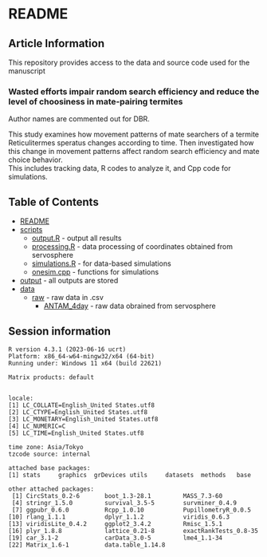 # README
## Article Information
This repository provides access to the data and source code used for the manuscript    
### **Wasted efforts impair random search efficiency and reduce the level of choosiness in mate-pairing termites**    
Author names are commented out for DBR.
<!-- Nobuaki Mizumoto, Naohisa Nataya, Ryusuke Fujisawa  

Preprint will be available at bioRxiv. [![DOI:XXX](http://img.shields.io/badge/DOI-10.1101/XXX.svg)]  
The all data will be uploaded in Zenodo upon acceptance: [![DOI](https://zenodo.org/badge/DOI/XXXDOIXXX.svg)](https://doi.org/XXXDOIXXX)-->

This study examines how movement patterns of mate searchers of a termite Reticulitermes speratus changes according to time. Then investigated how this change in movement patterns affect random search efficiency and mate choice behavior.  
This includes tracking data, R codes to analyze it, and Cpp code for simulations.  

## Table of Contents
* [README](./README.md)
* [scripts](./analysis/scripts)
  * [output.R](./analysis/scripts/output.R) - output all results
  * [processing.R](./analysis/scripts/processing.R) - data processing of coordinates obtained from servosphere
  * [simulations.R](./analysis/scripts/simulations.R) - for data-based simulations
  * [onesim.cpp](./analysis/scripts/onesim.cpp) - functions for simulations
* [output](./analysis/output) - all outputs are stored
* [data](./analysis/data)
  * [raw](./analysis/data/raw) - raw data in .csv
    * [ANTAM_4day](./analysis/data/raw/ANTAM_4day) - raw data obrained from servosphere   

## Session information
```
R version 4.3.1 (2023-06-16 ucrt)
Platform: x86_64-w64-mingw32/x64 (64-bit)
Running under: Windows 11 x64 (build 22621)

Matrix products: default


locale:
[1] LC_COLLATE=English_United States.utf8 
[2] LC_CTYPE=English_United States.utf8   
[3] LC_MONETARY=English_United States.utf8
[4] LC_NUMERIC=C                          
[5] LC_TIME=English_United States.utf8    

time zone: Asia/Tokyo
tzcode source: internal

attached base packages:
[1] stats     graphics  grDevices utils     datasets  methods   base     

other attached packages:
 [1] CircStats_0.2-6       boot_1.3-28.1         MASS_7.3-60          
 [4] stringr_1.5.0         survival_3.5-5        survminer_0.4.9      
 [7] ggpubr_0.6.0          Rcpp_1.0.10           PupillometryR_0.0.5  
[10] rlang_1.1.1           dplyr_1.1.2           viridis_0.6.3        
[13] viridisLite_0.4.2     ggplot2_3.4.2         Rmisc_1.5.1          
[16] plyr_1.8.8            lattice_0.21-8        exactRankTests_0.8-35
[19] car_3.1-2             carData_3.0-5         lme4_1.1-34          
[22] Matrix_1.6-1          data.table_1.14.8    
```
